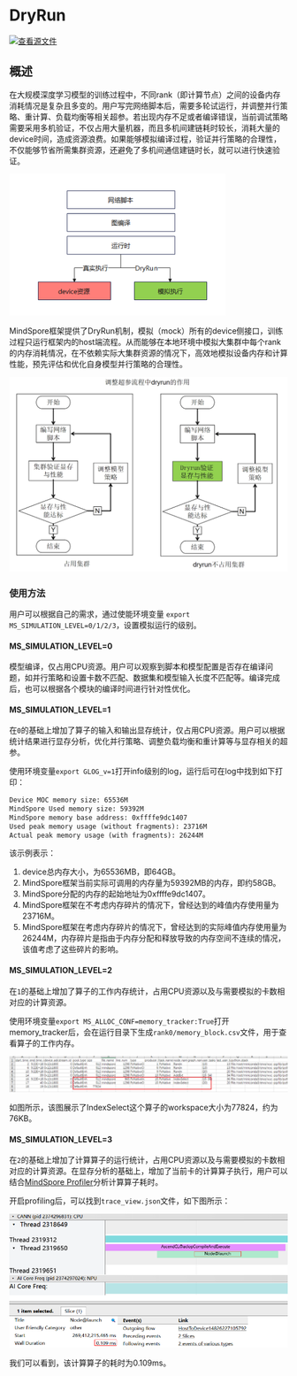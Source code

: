 # DryRun

[![查看源文件](https://mindspore-website.obs.cn-north-4.myhuaweicloud.com/website-images/master/resource/_static/logo_source.svg)](https://gitee.com/mindspore/docs/blob/master/docs/mindspore/source_zh_cn/model_train/debug/dryrun.md)

## 概述

在大规模深度学习模型的训练过程中，不同rank（即计算节点）之间的设备内存消耗情况是复杂且多变的。用户写完网络脚本后，需要多轮试运行，并调整并行策略、重计算、负载均衡等相关超参。若出现内存不足或者编译错误，当前调试策略需要采用多机验证，不仅占用大量机器，而且多机间建链耗时较长，消耗大量的device时间，造成资源浪费。如果能够模拟编译过程，验证并行策略的合理性，不仅能够节省所需集群资源，还避免了多机间通信建链时长，就可以进行快速验证。

![jit_level_dryrun](./images/jit_level_dryrun.png)

MindSpore框架提供了DryRun机制，模拟（mock）所有的device侧接口，训练过程只运行框架内的host端流程。从而能够在本地环境中模拟大集群中每个rank的内存消耗情况，在不依赖实际大集群资源的情况下，高效地模拟设备内存和计算性能，预先评估和优化自身模型并行策略的合理性。

![dryrun](./images/dryrun.png)

### 使用方法

用户可以根据自己的需求，通过使能环境变量 `export MS_SIMULATION_LEVEL=0/1/2/3`，设置模拟运行的级别。

#### MS_SIMULATION_LEVEL=0

模型编译，仅占用CPU资源。用户可以观察到脚本和模型配置是否存在编译问题，如并行策略和设置卡数不匹配、数据集和模型输入长度不匹配等。编译完成后，也可以根据各个模块的编译时间进行针对性优化。

#### MS_SIMULATION_LEVEL=1

在`0`的基础上增加了算子的输入和输出显存统计，仅占用CPU资源。用户可以根据统计结果进行显存分析，优化并行策略、调整负载均衡和重计算等与显存相关的超参。

使用环境变量`export GLOG_v=1`打开info级别的log，运行后可在log中找到如下打印：

```text
Device MOC memory size: 65536M
MindSpore Used memory size: 59392M
MindSpore memory base address: 0xffffe9dc1407
Used peak memory usage (without fragments): 23716M
Actual peak memory usage (with fragments): 26244M
```

该示例表示：

1. device总内存大小，为65536MB，即64GB。
2. MindSpore框架当前实际可调用的内存量为59392MB的内存，即约58GB。
3. MindSpore分配的内存的起始地址为0xffffe9dc1407。
4. MindSpore框架在不考虑内存碎片的情况下，曾经达到的峰值内存使用量为23716M。
5. MindSpore框架在考虑内存碎片的情况下，曾经达到的实际峰值内存使用量为26244M，内存碎片是指由于内存分配和释放导致的内存空间不连续的情况，该值考虑了这些碎片的影响。

#### MS_SIMULATION_LEVEL=2

在`1`的基础上增加了算子的工作内存统计，占用CPU资源以及与需要模拟的卡数相对应的计算资源。

使用环境变量`export MS_ALLOC_CONF=memory_tracker:True`打开memory_tracker后，会在运行目录下生成`rank0/memory_block.csv`文件，用于查看算子的工作内存。

![mem_tracker](./images/mem_tracker.png)

如图所示，该图展示了IndexSelect这个算子的workspace大小为77824，约为76KB。

#### MS_SIMULATION_LEVEL=3

在`2`的基础上增加了计算算子的运行统计，占用CPU资源以及与需要模拟的卡数相对应的计算资源。在显存分析的基础上，增加了当前卡的计算算子执行，用户可以结合[MindSpore Profiler](https://www.mindspore.cn/docs/zh-CN/master/model_train/optimize/profiler.html)分析计算算子耗时。

开启profiling后，可以找到`trace_view.json`文件，如下图所示：

![op_time_consuming](./images/op_time_consuming.png)

我们可以看到，该计算算子的耗时为0.109ms。
